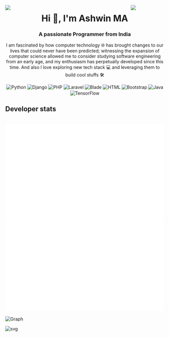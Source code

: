 <img align="left" src="https://user-images.githubusercontent.com/65187002/144930161-2f783401-8d27-4fdf-a2f7-cc0ba32f1f1f.gif" width="21%" style="display:inline;"><img align="right" src="https://user-images.githubusercontent.com/65187002/144930161-2f783401-8d27-4fdf-a2f7-cc0ba32f1f1f.gif" width="21%" style="display:inline;">

<h1 align="center">Hi 👋, I'm Ashwin MA</h1>
<h3 align="center">A passionate Programmer from India</h3>
<p align="center">I am fascinated by how computer technology 🌐 has brought changes to our lives that could never have been predicted; witnessing the expansion of computer science allowed me to consider studying software engineering from an early age, and my enthusiasm has perpetually developed since this time. And also I love exploring new tech stack 💻 and leveraging them to build cool stuffs 🛠️</p>
<p align="center"> 
<!--  <img src="https://komarev.com/ghpvc/?username=Ashwin-Anil&label=Profile%20views&color=0e75b6&style=flat" alt="Ashwin" />  -->
</p>



<div align="center">
  <img align="center" alt="Python" width="26px" src="https://img.icons8.com/color/48/000000/python.png"/>
  <img align="center" alt="Django" width="26px" src="https://img.icons8.com/color/48/000000/django.png"/>
  <img align="center" alt="PHP" width="26px" src="https://img.icons8.com/officel/40/000000/php-logo.png"/>
  <img align="center" alt="Laravel" width="26px" src="https://img.icons8.com/fluency/48/000000/laravel.png"/>
  <img align="center" alt="Blade" width="26px" src="https://laravel.com/img/favicon/favicon-32x32.png"/>
  <img align="center" alt="HTML" width="26px" src="https://img.icons8.com/color/48/000000/html-5--v1.png"/>
  <img align="center" alt="Bootstrap" width="26px" src="https://img.icons8.com/color/48/000000/bootstrap.png"/>
  <img align="center" alt="Java" width="26px" src="https://img.icons8.com/color/48/000000/java-coffee-cup-logo.png"/>
  <img align="center" alt="TensorFlow" width="26px" src="https://img.icons8.com/color/48/000000/tensorflow.png"/>
</div>


## Developer stats

<br>
<a href="https://github.com/TiagoRG">
  <img src="https://raw.githubusercontent.com/TiagoRG/TiagoRG/main/generated/overview.svg#gh-dark-mode-only" /><img src="https://raw.githubusercontent.com/TiagoRG/TiagoRG/main/generated/languages.svg#gh-dark-mode-only" />
</a>


![Graph](https://github-readme-activity-graph.vercel.app/graph?username=Ashwin-Anil&custom_title=Ashwin's%20GitHub%20Activity%20Graph&bg_color=0D1117&color=7F3FBF&line=7F3FBF&point=7F3FBF&area_color=FFFFFF&title_color=FFFFFF&area=true)

![svg](https://raw.githubusercontent.com/yoshi389111/github-profile-3d-contrib/main/docs/demo/profile-night-view.svg)
